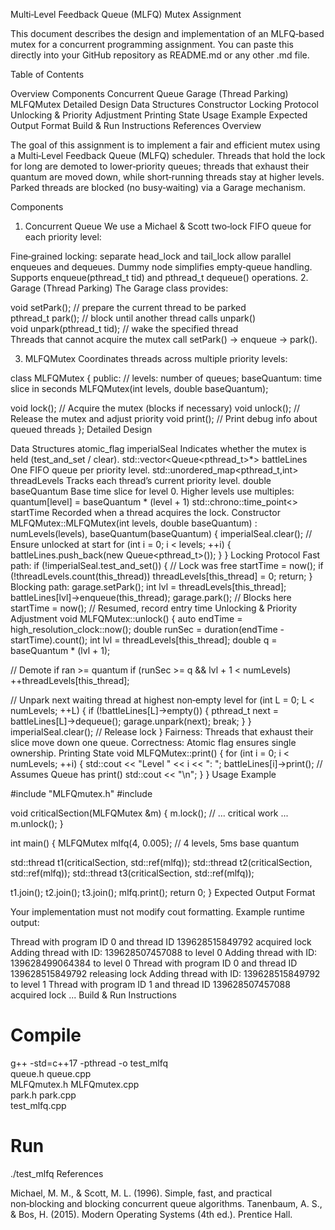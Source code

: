 Multi‑Level Feedback Queue (MLFQ) Mutex Assignment

This document describes the design and implementation of an MLFQ‑based mutex for a concurrent programming assignment. You can paste this directly into your GitHub repository as README.md or any other .md file.

Table of Contents

Overview
Components
Concurrent Queue
Garage (Thread Parking)
MLFQMutex
Detailed Design
Data Structures
Constructor
Locking Protocol
Unlocking & Priority Adjustment
Printing State
Usage Example
Expected Output Format
Build & Run Instructions
References
Overview

The goal of this assignment is to implement a fair and efficient mutex using a Multi‑Level Feedback Queue (MLFQ) scheduler. Threads that hold the lock for long are demoted to lower‑priority queues; threads that exhaust their quantum are moved down, while short‑running threads stay at higher levels. Parked threads are blocked (no busy‑waiting) via a Garage mechanism.

Components

1. Concurrent Queue
We use a Michael & Scott two‑lock FIFO queue for each priority level:

Fine‑grained locking: separate head_lock and tail_lock allow parallel enqueues and dequeues.
Dummy node simplifies empty‑queue handling.
Supports enqueue(pthread_t tid) and pthread_t dequeue() operations.
2. Garage (Thread Parking)
The Garage class provides:

void setPark();                // prepare the current thread to be parked  
pthread_t park();              // block until another thread calls unpark()  
void unpark(pthread_t tid);    // wake the specified thread  
Threads that cannot acquire the mutex call setPark() → enqueue → park().

3. MLFQMutex
Coordinates threads across multiple priority levels:

class MLFQMutex {
public:
  // levels: number of queues; baseQuantum: time slice in seconds
  MLFQMutex(int levels, double baseQuantum);

  void lock();    // Acquire the mutex (blocks if necessary)
  void unlock();  // Release the mutex and adjust priority
  void print();   // Print debug info about queued threads
};
Detailed Design

Data Structures
atomic_flag imperialSeal
Indicates whether the mutex is held (test_and_set / clear).
std::vector<Queue<pthread_t>*> battleLines
One FIFO queue per priority level.
std::unordered_map<pthread_t,int> threadLevels
Tracks each thread’s current priority level.
double baseQuantum
Base time slice for level 0. Higher levels use multiples:
quantum[level] = baseQuantum * (level + 1)
std::chrono::time_point<> startTime
Recorded when a thread acquires the lock.
Constructor
MLFQMutex::MLFQMutex(int levels, double baseQuantum)
  : numLevels(levels), baseQuantum(baseQuantum)
{
  imperialSeal.clear();  // Ensure unlocked at start
  for (int i = 0; i < levels; ++i) {
    battleLines.push_back(new Queue<pthread_t>());
  }
}
Locking Protocol
Fast path:
if (!imperialSeal.test_and_set()) {
  // Lock was free
  startTime = now();
  if (!threadLevels.count(this_thread))
    threadLevels[this_thread] = 0;
  return;
}
Blocking path:
garage.setPark();
int lvl = threadLevels[this_thread];
battleLines[lvl]->enqueue(this_thread);
garage.park();       // Blocks here
startTime = now();   // Resumed, record entry time
Unlocking & Priority Adjustment
void MLFQMutex::unlock() {
  auto endTime = high_resolution_clock::now();
  double runSec = duration<double>(endTime - startTime).count();
  int lvl = threadLevels[this_thread];
  double q = baseQuantum * (lvl + 1);

  // Demote if ran >= quantum
  if (runSec >= q && lvl + 1 < numLevels)
    ++threadLevels[this_thread];

  // Unpark next waiting thread at highest non‑empty level
  for (int L = 0; L < numLevels; ++L) {
    if (!battleLines[L]->empty()) {
      pthread_t next = battleLines[L]->dequeue();
      garage.unpark(next);
      break;
    }
  }
  imperialSeal.clear();  // Release lock
}
Fairness: Threads that exhaust their slice move down one queue.
Correctness: Atomic flag ensures single ownership.
Printing State
void MLFQMutex::print() {
  for (int i = 0; i < numLevels; ++i) {
    std::cout << "Level " << i << ": ";
    battleLines[i]->print();  // Assumes Queue has print()
    std::cout << "\n";
  }
}
Usage Example

#include "MLFQmutex.h"
#include <thread>

void criticalSection(MLFQMutex &m) {
  m.lock();
  // ... critical work ...
  m.unlock();
}

int main() {
  MLFQMutex mlfq(4, 0.005);  // 4 levels, 5ms base quantum

  std::thread t1(criticalSection, std::ref(mlfq));
  std::thread t2(criticalSection, std::ref(mlfq));
  std::thread t3(criticalSection, std::ref(mlfq));

  t1.join(); t2.join(); t3.join();
  mlfq.print();
  return 0;
}
Expected Output Format

Your implementation must not modify cout formatting. Example runtime output:

Thread with program ID 0 and thread ID 139628515849792 acquired lock
Adding thread with ID: 139628507457088 to level 0
Adding thread with ID: 139628499064384 to level 0
Thread with program ID 0 and thread ID 139628515849792 releasing lock
Adding thread with ID: 139628515849792 to level 1
Thread with program ID 1 and thread ID 139628507457088 acquired lock
...
Build & Run Instructions

# Compile
g++ -std=c++17 -pthread -o test_mlfq \
    queue.h queue.cpp \
    MLFQmutex.h MLFQmutex.cpp \
    park.h park.cpp \
    test_mlfq.cpp

# Run
./test_mlfq
References

Michael, M. M., & Scott, M. L. (1996). Simple, fast, and practical non‑blocking and blocking concurrent queue algorithms.
Tanenbaum, A. S., & Bos, H. (2015). Modern Operating Systems (4th ed.). Prentice Hall.
